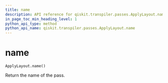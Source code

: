 ```yaml
---
title: name
description: API reference for qiskit.transpiler.passes.ApplyLayout.name
in_page_toc_min_heading_level: 1
python_api_type: method
python_api_name: qiskit.transpiler.passes.ApplyLayout.name
---
```


# name

<span id="qiskit.transpiler.passes.ApplyLayout.name" />

`ApplyLayout.name()`

Return the name of the pass.

